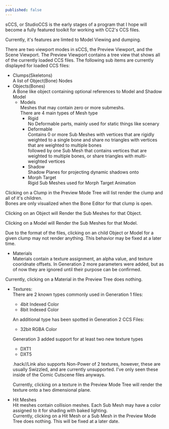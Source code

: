 ```yaml
---
published: false
---
```


sCCS, or StudioCCS is the early stages of a program that I hope will become a fully featured toolkit for working with CC2's CCS files.

Currently, it's features are limted to Model Viewing and dumping.

There are two viewport modes in sCCS, the Preview Viewport, and the Scene Viewport.
The Preview Viewport contains a tree view that shows all of the currently loaded CCS files.
The following sub items are currently displayed for loaded CCS files:
- Clumps(Skeletons)  
 A list of Object(Bone) Nodes
 - Objects(Bones)  
 A Bone like object containing optional references to Model and Shadow Model  
   - Models  
  	Meshes that may contain zero or more submeshs.  
    There are 4 main types of Mesh type
     - Rigid  
      No Deformable parts, mainly used for static things like scenary  
     - Deformable  
      Contains 0 or more Sub Meshes with vertices that are rigidly weighted to a single bone and share no triangles with vertices that are weighted to multiple bones  
      followed by one Sub Mesh that contains vertices that are weighted to multiple bones, or share triangles with multi-weighted vertices  
     - Shadow  
      Shadow Planes for projecting dynamic shadows onto  
     - Morph Target  
      Rigid Sub Meshes used for Morph Target Animation
     
 Clicking on a Clump in the Preview Mode Tree will list render the clump and all of it's children.  
 Bones are only visualized when the Bone Editor for that clump is open.  
 
 Clicking on an Object will Render the Sub Meshes for that Object.  
 
 Clicking on a Model will Render the Sub Meshes for that Model.  
 
 Due to the format of the files, clicking on an child Object or Model for a given clump may not render anything. This behavior may be fixed at a later time.  
 
- Materials  
 Materials contain a texture assignment, an alpha value, and texture cooridnate offsets. In Generation 2 more parameters were added, but as of now they are ignored until their purpose can be confirmed.  
 
 Currently, clicking on a Material in the Preview Tree does nothing.

- Textures:  
 There are 2 known types commonly used in Generation 1 files:  
  - 4bit Indexed Color  
  - 8bit Indexed Color  
  
  An additional type has been spotted in Generation 2 CCS Files:  
  - 32bit RGBA Color  
  
  Generation 3 added support for at least two new texture types  
  - DXT1
  - DXT5
  
  .hack//Link also supports Non-Power of 2 textures, however, these are usually Swizzled, and are currently unsupported. I've only seen these inside of the Comic Cutscene files anyways.  
  
  Currently, clicking on a texture in the Preview Mode Tree will render the texture onto a two dimensional plane.  
  
- Hit Meshes  
 Hit meshes contain collision meshes. Each Sub Mesh may have a color assigned to it for shading with baked lighting.  
Currently, clicking on a Hit Mesh or a Sub Mesh in the Preview Mode Tree does nothing. This will be fixed at a later date.










